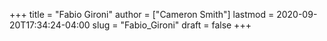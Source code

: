 +++
title = "Fabio Gironi"
author = ["Cameron Smith"]
lastmod = 2020-09-20T17:34:24-04:00
slug = "Fabio_Gironi"
draft = false
+++
